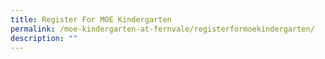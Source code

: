 ```yaml
---
title: Register For MOE Kindergarten
permalink: /moe-kindergarten-at-fernvale/registerformoekindergarten/
description: ""
---
```

